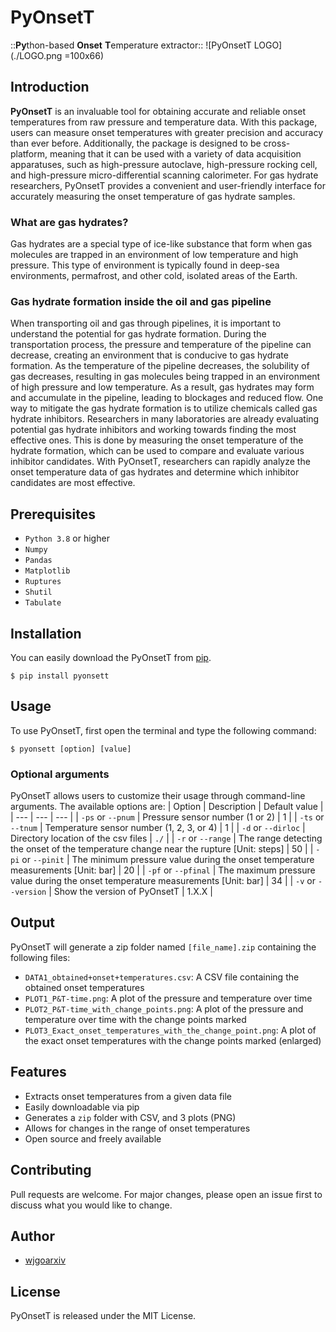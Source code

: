 # **PyOnsetT**
::**Py**thon-based **Onset** **T**emperature extractor::
![PyOnsetT LOGO](./LOGO.png =100x66)

## **Introduction**
**PyOnsetT** is an invaluable tool for obtaining accurate and reliable onset temperatures from raw pressure and temperature data. With this package, users can measure onset temperatures with greater precision and accuracy than ever before. Additionally, the package is designed to be cross-platform, meaning that it can be used with a variety of data acquisition apparatuses, such as high-pressure autoclave, high-pressure rocking cell, and high-pressure micro-differential scanning calorimeter. For gas hydrate researchers, PyOnsetT provides a convenient and user-friendly interface for accurately measuring the onset temperature of gas hydrate samples.

### **What are gas hydrates?**
Gas hydrates are a special type of ice-like substance that form when gas molecules are trapped in an environment of low temperature and high pressure. This type of environment is typically found in deep-sea environments, permafrost, and other cold, isolated areas of the Earth. 

### **Gas hydrate formation inside the oil and gas pipeline**
When transporting oil and gas through pipelines, it is important to understand the potential for gas hydrate formation. During the transportation process, the pressure and temperature of the pipeline can decrease, creating an environment that is conducive to gas hydrate formation. As the temperature of the pipeline decreases, the solubility of gas decreases, resulting in gas molecules being trapped in an environment of high pressure and low temperature. As a result, gas hydrates may form and accumulate in the pipeline, leading to blockages and reduced flow. One way to mitigate the gas hydrate formation is to utilize chemicals called gas hydrate inhibitors. Researchers in many laboratories are already evaluating potential gas hydrate inhibitors and working towards finding the most effective ones. This is done by measuring the onset temperature of the hydrate formation, which can be used to compare and evaluate various inhibitor candidates. With PyOnsetT, researchers can rapidly analyze the onset temperature data of gas hydrates and determine which inhibitor candidates are most effective.

## **Prerequisites**
- `Python 3.8` or higher
- `Numpy`
- `Pandas`
- `Matplotlib`
- `Ruptures`
- `Shutil`
- `Tabulate`

## **Installation**
You can easily download the PyOnsetT from [pip](https://pip.pypa.io/en/stable/).
```
$ pip install pyonsett
```

## **Usage**
To use PyOnsetT, first open the terminal and type the following command:
```
$ pyonsett [option] [value]
```
### **Optional arguments**
PyOnsetT allows users to customize their usage through command-line arguments. The available options are:
| Option | Description | Default value |
| --- | --- | --- |
| `-ps` or `--pnum` | Pressure sensor number (1 or 2) | 1 |
| `-ts` or `--tnum` | Temperature sensor number (1, 2, 3, or 4) | 1 |
| `-d` or `--dirloc` | Directory location of the csv files | `./` |
| `-r` or `--range` | The range detecting the onset of the temperature change near the rupture [Unit: steps] | 50 |
| `-pi` or `--pinit` | The minimum pressure value during the onset temperature measurements [Unit: bar] | 20 |
| `-pf` or `--pfinal` | The maximum pressure value during the onset temperature measurements [Unit: bar] | 34 |
| `-v` or `--version` | Show the version of PyOnsetT | 1.X.X |

## **Output**
PyOnsetT will generate a zip folder named `[file_name].zip` containing the following files:
- `DATA1_obtained+onset+temperatures.csv`: A CSV file containing the obtained onset temperatures
- `PLOT1_P&T-time.png`: A plot of the pressure and temperature over time
- `PLOT2_P&T-time_with_change_points.png`: A plot of the pressure and temperature over time with the change points marked
- `PLOT3_Exact_onset_temperatures_with_the_change_point.png`: A plot of the exact onset temperatures with the change points marked (enlarged)

## **Features**
- Extracts onset temperatures from a given data file
- Easily downloadable via pip
- Generates a `zip` folder with CSV, and 3 plots (PNG)
- Allows for changes in the range of onset temperatures
- Open source and freely available

## **Contributing**
Pull requests are welcome. For major changes, please open an issue first to discuss what you would like to change.

## **Author**
- [wjgoarxiv](https://github.com/wjgoarxiv)

## **License**
PyOnsetT is released under the MIT License.
